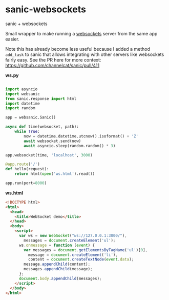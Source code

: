 # sanic-websockets
sanic + websockets

Small wrapper to make running a [websockets](http://websockets.readthedocs.io/en/stable/intro.html) server from the same app easier.

Note this has already become less useful because I added a method `add_task` to sanic that allows integrating with other servers like websockets fairly easy. See the PR here for more context: https://github.com/channelcat/sanic/pull/411

**ws.py**
```python

import asyncio
import websanic
from sanic.response import html
import datetime
import random

app = websanic.Sanic()

async def time(websocket, path):
    while True:
        now = datetime.datetime.utcnow().isoformat() + 'Z'
        await websocket.send(now)
        await asyncio.sleep(random.random() * 3)

app.websocket(time, 'localhost', 3000)

@app.route('/')
def hello(request):
    return html(open('ws.html').read())

app.run(port=8000)
```

**ws.html**
```html
<!DOCTYPE html>
<html>
  <head>
    <title>WebSocket demo</title>
  </head>
  <body>
    <script>
      var ws = new WebSocket("ws://127.0.0.1:3000/"),
        messages = document.createElement('ul');
      ws.onmessage = function (event) {
        var messages = document.getElementsByTagName('ul')[0],
          message = document.createElement('li'),
          content = document.createTextNode(event.data);
        message.appendChild(content);
        messages.appendChild(message);
      };
      document.body.appendChild(messages);
    </script>
  </body>
</html>
```
